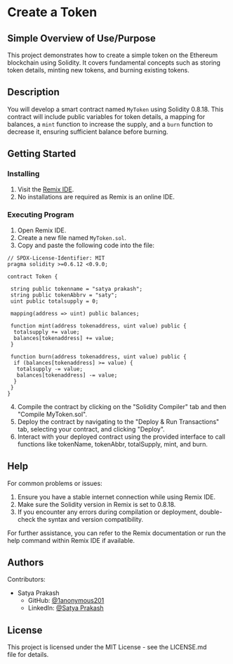 # Create a Token

## Simple Overview of Use/Purpose

This project demonstrates how to create a simple token on the Ethereum blockchain using Solidity. It covers fundamental concepts such as storing token details, minting new tokens, and burning existing tokens.

## Description

You will develop a smart contract named `MyToken` using Solidity 0.8.18. This contract will include public variables for token details, a mapping for balances, a `mint` function to increase the supply, and a `burn` function to decrease it, ensuring sufficient balance before burning.

## Getting Started

### Installing

1. Visit the [Remix IDE](https://remix.ethereum.org/).
2. No installations are required as Remix is an online IDE.

### Executing Program

1. Open Remix IDE.
2. Create a new file named `MyToken.sol`.
3. Copy and paste the following code into the file:

```solidity
// SPDX-License-Identifier: MIT
pragma solidity >=0.6.12 <0.9.0;

contract Token {
 
 string public tokenname = "satya prakash";
 string public tokenAbbrv = "saty";
 uint public totalsupply = 0;

 mapping(address => uint) public balances;

 function mint(address tokenaddress, uint value) public {
  totalsupply += value;
  balances[tokenaddress] += value;
 }

 function burn(address tokenaddress, uint value) public {
  if (balances[tokenaddress] >= value) {
   totalsupply -= value;
   balances[tokenaddress] -= value;
  }
 }
}
```
    

4. Compile the contract by clicking on the "Solidity Compiler" tab and then "Compile MyToken.sol".
5. Deploy the contract by navigating to the "Deploy & Run Transactions" tab, selecting your contract, and clicking "Deploy".
6. Interact with your deployed contract using the provided interface to call functions like tokenName, tokenAbbr, totalSupply, mint, and burn.

## Help

For common problems or issues:

1. Ensure you have a stable internet connection while using Remix IDE.
2. Make sure the Solidity version in Remix is set to 0.8.18.
3. If you encounter any errors during compilation or deployment, double-check the syntax and version compatibility.

For further assistance, you can refer to the Remix documentation or run the help command within Remix IDE if available.

## Authors

Contributors:

- Satya Prakash  
  - GitHub: [@1anonymous201](https://github.com/1anonymous201)
  - LinkedIn: [@Satya Prakash](https://www.linkedin.com/in/satya-prakash-94598b24b/)

## License

This project is licensed under the MIT License - see the LICENSE.md file for details.
